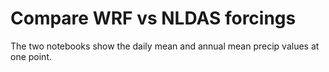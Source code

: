 # Compare WRF vs NLDAS forcings

The two notebooks show the daily mean and annual mean precip values at one point.
